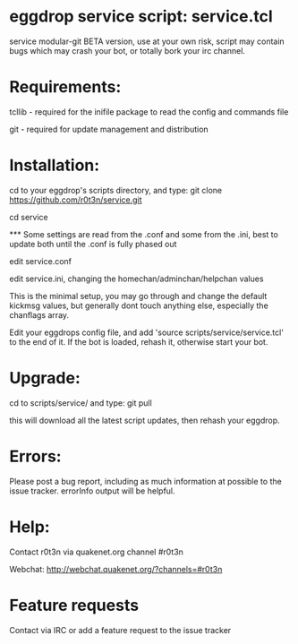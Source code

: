 # eggdrop service script: service.tcl
service modular-git BETA version, use at your own risk, script may contain bugs which may crash your bot, or totally bork your irc channel.

# Requirements:

tcllib - required for the inifile package to read the config and commands file

git - required for update management and distribution

# Installation:

cd to your eggdrop's scripts directory, and type: git clone https://github.com/r0t3n/service.git

cd service

*** Some settings are read from the .conf and some from the .ini, best to update both until the .conf is fully phased out

edit service.conf

edit service.ini, changing the homechan/adminchan/helpchan values

This is the minimal setup, you may go through and change the default kickmsg values, but generally dont touch anything else, especially the chanflags array.

Edit your eggdrops config file, and add 'source scripts/service/service.tcl' to the end of it. If the bot is loaded, rehash it, otherwise start your bot.

# Upgrade:

cd to scripts/service/ and type: git pull

this will download all the latest script updates, then rehash your eggdrop.

# Errors:

Please post a bug report, including as much information at possible to the issue tracker. errorInfo output will be helpful. 

# Help:

Contact r0t3n via quakenet.org channel #r0t3n

Webchat: http://webchat.quakenet.org/?channels=#r0t3n

# Feature requests

Contact via IRC or add a feature request to the issue tracker
